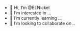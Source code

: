 - 👋 Hi, I’m @ELNickel
- 👀 I’m interested in ...
- 🌱 I’m currently learning ...
- 💞️ I’m looking to collaborate on ..

<!---
ELNickel/ELNickel is a ✨ special ✨ repository because its `README.md` (this file) appears on your GitHub profile.
You can click the Preview link to take a look at your changes.
--->
